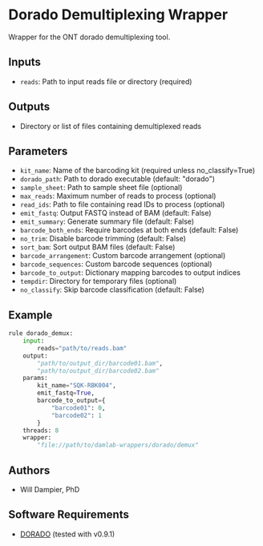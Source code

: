 # Dorado Demultiplexing Wrapper

Wrapper for the ONT dorado demultiplexing tool.

## Inputs
* `reads`: Path to input reads file or directory (required)

## Outputs
* Directory or list of files containing demultiplexed reads

## Parameters
* `kit_name`: Name of the barcoding kit (required unless no_classify=True)
* `dorado_path`: Path to dorado executable (default: "dorado")
* `sample_sheet`: Path to sample sheet file (optional)
* `max_reads`: Maximum number of reads to process (optional)
* `read_ids`: Path to file containing read IDs to process (optional)
* `emit_fastq`: Output FASTQ instead of BAM (default: False)
* `emit_summary`: Generate summary file (default: False)
* `barcode_both_ends`: Require barcodes at both ends (default: False)
* `no_trim`: Disable barcode trimming (default: False)
* `sort_bam`: Sort output BAM files (default: False)
* `barcode_arrangement`: Custom barcode arrangement (optional)
* `barcode_sequences`: Custom barcode sequences (optional)
* `barcode_to_output`: Dictionary mapping barcodes to output indices
* `tempdir`: Directory for temporary files (optional)
* `no_classify`: Skip barcode classification (default: False)

## Example

```python
rule dorado_demux:
    input:
        reads="path/to/reads.bam"
    output:
        "path/to/output_dir/barcode01.bam",
        "path/to/output_dir/barcode02.bam"
    params:
        kit_name="SQK-RBK004",
        emit_fastq=True,
        barcode_to_output={
            "barcode01": 0,
            "barcode02": 1
        }
    threads: 8
    wrapper:
        "file://path/to/damlab-wrappers/dorado/demux" 
```

## Authors
* Will Dampier, PhD

## Software Requirements
* [DORADO](https://github.com/nanoporetech/dorado) (tested with v0.9.1)